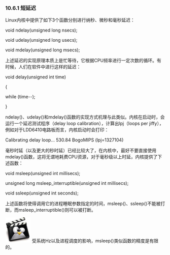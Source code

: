 ### 10.6.1 短延迟

Linux内核中提供了如下3个函数分别进行纳秒、微秒和毫秒延迟：

void ndelay(unsigned long nsecs); 
 
 void udelay(unsigned long usecs); 
 
 void mdelay(unsigned long msecs);

上述延迟的实现原理本质上是忙等待，它根据CPU频率进行一定次数的循环。有时候，人们在软件中进行这样的延迟：

void delay(unsigned int time) 
 
 { 
 
 while (time--); 
 
 }

ndelay()、udelay()和mdelay()函数的实现方式机理与此类似。内核在启动时，会运行一个延迟测试程序（delay loop calibration），计算出lpj（loops per jiffy），例如对于LDD6410电路板而言，内核启动时会打印：

Calibrating delay loop... 530.84 BogoMIPS (lpj=1327104)

毫秒时延（以及更大的秒时延）已经比较大了，在内核中，最好不要直接使用mdelay()函数，这将无谓地耗费CPU资源，对于毫秒级以上时延，内核提供了下述函数：

void msleep(unsigned int millisecs); 
 
 unsigned long msleep_interruptible(unsigned int millisecs); 
 
 void ssleep(unsigned int seconds);

上述函数将使得调用它的进程睡眠参数指定的时间，msleep()、ssleep()不能被打断，而msleep_interruptible()则可以被打断。

![BZ___229_134_1251_211_1328.png](../images/BZ___229_134_1251_211_1328.png)
受系统Hz以及进程调度的影响，msleep()类似函数的精度是有限的。



